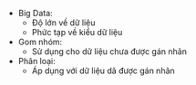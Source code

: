* Big Data:
    * Độ lớn về dữ liệu
    * Phức tạp về kiểu dữ liệu
* Gom nhóm:
    * Sử dụng cho dữ liệu chưa được gán nhãn
* Phân loại:
    * Áp dụng với dữ liệu dã được gán nhãn
